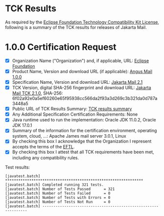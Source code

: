 TCK Results
===========

As required by the
[Eclipse Foundation Technology Compatibility Kit License](https://www.eclipse.org/legal/tck.php),
following is a summary of the TCK results for releases of Jakarta Mail.

# 1.0.0 Certification Request

- [x] Organization Name ("Organization") and, if applicable, URL:
  [Eclipse Foundation](https://www.eclipse.org/)
- [x] Product Name, Version and download URL (if applicable):
  [Angus Mail 1.0.0](https://github.com/eclipse-ee4j/angus-mail/releases/tag/1.0.0)
- [x] Specification Name, Version and download URL:
  [Jakarta Mail 2.1](https://jakarta.ee/specifications/mail/2.1/)
- [x] TCK Version, digital SHA-256 fingerprint and download URL:
  [Jakarta Mail TCK 2.1.0](https://download.eclipse.org/jakartaee/mail/2.1/jakarta-mail-tck-2.1.0.zip), SHA-256: 6f02a92e0a5ef60260e65f95938cc566da2f93a3d269c3b321da0d787a3448a5
- [x] Public URL of TCK Results Summary:
  [TCK results summary](https://github.com/eclipse-ee4j/angus-mail/blob/master/doc/CR-1.0.0-SUMMARY-6f02a9.TXT)
- [x] Any Additional Specification Certification Requirements:
  None
- [x] Java runtime used to run the implementation:
  Oracle JDK 11.0.2, Oracle JDK 17.0.1
- [x] Summary of the information for the certification environment, operating system, cloud, ...:
  Apache James mail server 3.0.1, Linux
- [x] By checking this box I acknowledge that the Organization I represent accepts the terms of the [EFTL](https://www.eclipse.org/legal/tck.php).
- [x] By checking this box I attest that all TCK requirements have been met, including any compatibility rules.

Test results:

```
[javatest.batch] ***************************************************************
[javatest.batch] Completed running 321 tests.
[javatest.batch] Number of Tests Passed      = 321
[javatest.batch] Number of Tests Failed      = 0
[javatest.batch] Number of Tests with Errors = 0
[javatest.batch] Number of Tests Not Run     = 0
[javatest.batch] ---------------------------------------------------------------
```
